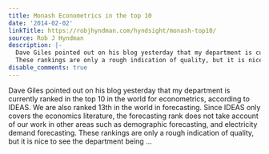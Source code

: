 ```yaml
---
title: Monash Econometrics in the top 10
date: '2014-02-02'
linkTitle: https://robjhyndman.com/hyndsight/monash-top10/
source: Rob J Hyndman
description: |-
  Dave Giles pointed out on his blog yesterday that my department is currently ranked in the top 10 in the world for econometrics, according to IDEAS. We are also ranked 13th in the world in forecasting. Since IDEAS only covers the economics literature, the forecasting rank does not take account of our work in other areas such as demographic forecasting, and electricity demand forecasting.
  These rankings are only a rough indication of quality, but it is nice to see the department being ...
disable_comments: true
---
```

Dave Giles pointed out on his blog yesterday that my department is currently ranked in the top 10 in the world for econometrics, according to IDEAS. We are also ranked 13th in the world in forecasting. Since IDEAS only covers the economics literature, the forecasting rank does not take account of our work in other areas such as demographic forecasting, and electricity demand forecasting.
These rankings are only a rough indication of quality, but it is nice to see the department being ...
